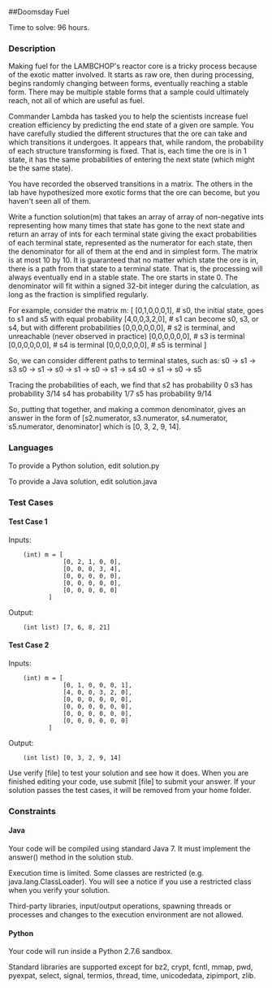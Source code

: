 ##Doomsday Fuel

Time to solve: 96 hours.

### Description

Making fuel for the LAMBCHOP's reactor core is a tricky process because of the exotic matter involved. It starts as raw ore, then during processing, begins randomly changing between forms, eventually reaching a stable form. There may
be multiple stable forms that a sample could ultimately reach, not all of which are useful as fuel.

Commander Lambda has tasked you to help the scientists increase fuel creation efficiency by predicting the end state of a given ore sample. You have carefully studied the different structures that the ore can take and which transitions
it undergoes. It appears that, while random, the probability of each structure transforming is fixed. That is, each time the ore is in 1 state, it has the same probabilities of entering the next state (which might be the same state).

You have recorded the observed transitions in a matrix. The others in the lab have hypothesized more exotic forms that the ore can become, but you haven't seen all of them.

Write a function solution(m) that takes an array of array of non-negative ints representing how many times that state has gone to the next state and return an array of ints for each terminal state giving the exact probabilities of each
terminal state, represented as the numerator for each state, then the denominator for all of them at the end and in simplest form. The matrix is at most 10 by 10. It is guaranteed that no matter which state the ore is in, there is a
path from that state to a terminal state. That is, the processing will always eventually end in a stable state. The ore starts in state 0. The denominator will fit within a signed 32-bit integer during the calculation, as long as the
fraction is simplified regularly.

For example, consider the matrix m:
[
    [0,1,0,0,0,1],  # s0, the initial state, goes to s1 and s5 with equal probability
    [4,0,0,3,2,0],  # s1 can become s0, s3, or s4, but with different probabilities
    [0,0,0,0,0,0],  # s2 is terminal, and unreachable (never observed in practice)
    [0,0,0,0,0,0],  # s3 is terminal
    [0,0,0,0,0,0],  # s4 is terminal
    [0,0,0,0,0,0],  # s5 is terminal
]

So, we can consider different paths to terminal states, such as:
s0 -> s1 -> s3
s0 -> s1 -> s0 -> s1 -> s0 -> s1 -> s4
s0 -> s1 -> s0 -> s5

Tracing the probabilities of each, we find that
s2 has probability 0
s3 has probability 3/14
s4 has probability 1/7
s5 has probability 9/14

So, putting that together, and making a common denominator, gives an answer in the form of
[s2.numerator, s3.numerator, s4.numerator, s5.numerator, denominator] which is
[0, 3, 2, 9, 14].

### Languages

To provide a Python solution, edit solution.py

To provide a Java solution, edit solution.java

### Test Cases

#### Test Case 1

Inputs:
```
    (int) m = [
               [0, 2, 1, 0, 0],
               [0, 0, 0, 3, 4],
               [0, 0, 0, 0, 0],
               [0, 0, 0, 0, 0],
               [0, 0, 0, 0, 0]
           ]
```
Output:
```
    (int list) [7, 6, 8, 21]
```

#### Test Case 2

Inputs:
```
    (int) m = [
               [0, 1, 0, 0, 0, 1],
               [4, 0, 0, 3, 2, 0],
               [0, 0, 0, 0, 0, 0],
               [0, 0, 0, 0, 0, 0],
               [0, 0, 0, 0, 0, 0],
               [0, 0, 0, 0, 0, 0]
           ]
```
Output:
```
    (int list) [0, 3, 2, 9, 14]
```
Use verify [file] to test your solution and see how it does. When you are finished editing your code, use submit [file] to submit your answer. If your solution passes the test cases, it will be removed from your home folder.

### Constraints

#### Java

Your code will be compiled using standard Java 7. It must implement the answer() method in the solution stub.

Execution time is limited. Some classes are restricted (e.g. java.lang.ClassLoader). You will see a notice if you use a restricted class when you verify your solution.

Third-party libraries, input/output operations, spawning threads or processes and changes to the execution environment are not allowed.

#### Python

Your code will run inside a Python 2.7.6 sandbox.

Standard libraries are supported except for bz2, crypt, fcntl, mmap, pwd, pyexpat, select, signal, termios, thread, time, unicodedata, zipimport, zlib.

